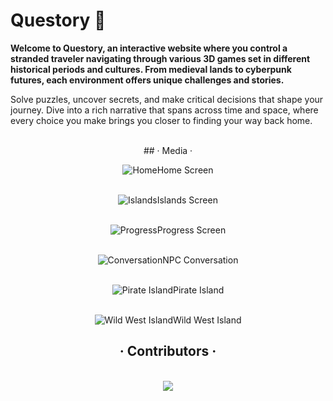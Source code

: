 # Questory 🚀 

**Welcome to Questory, an interactive website where you control a stranded traveler navigating through various 3D games set in different historical periods and cultures. From medieval lands to cyberpunk futures, each environment offers unique challenges and stories.**

Solve puzzles, uncover secrets, and make critical decisions that shape your journey. Dive into a rich narrative that spans across time and space, where every choice you make brings you closer to finding your way back home.

<div align="center">
  <br>
  ## · Media ·
  <br>
  
  ![Home](https://github.com/Jorge-lopz/Questory/assets/66728542/c2e708ca-61f3-49c6-b7bb-5a6471bc2354)Home Screen<br><br>
  
  
  ![Islands](https://github.com/Jorge-lopz/Questory/assets/66728542/2b30d540-5ba9-4149-bbf2-3b905f31a283)Islands Screen<br><br>
  
  
  ![Progress](https://github.com/Jorge-lopz/Questory/assets/66728542/081008ad-b9a2-4a4d-8876-785a991656bb)Progress Screen<br><br>
  
  
  ![Conversation](https://github.com/Jorge-lopz/Questory/assets/66728542/cbbde713-8908-4140-a729-3d83a078499b)NPC Conversation<br><br>
  
  
  ![Pirate Island](https://github.com/Jorge-lopz/Questory/assets/66728542/185cfadf-6c22-413e-83f7-9ef9d7d6377a)Pirate Island<br><br>
  
  
  ![Wild West Island](https://github.com/Jorge-lopz/Questory/assets/66728542/419949ed-c8c0-4fba-9b20-3e30b58cdd4e)Wild West Island<br>
  
  ## · Contributors ·
  
  <br>
  <a href="https://github.com/jorge-lopz/Questory/graphs/contributors">
    <img src="https://contrib.rocks/image?repo=jorge-lopz/Questory" />
  </a>

</div>
